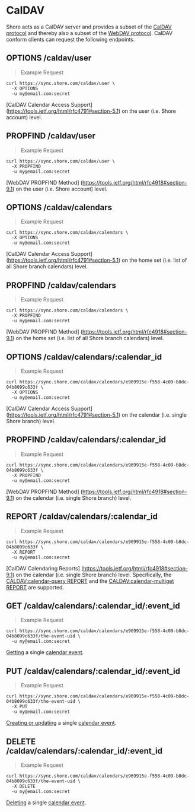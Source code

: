 # CalDAV

Shore acts as a CalDAV server and provides a subset of the [CalDAV protocol](
https://tools.ietf.org/html/rfc4791) and thereby also a subset of the
[WebDAV protocol](https://tools.ietf.org/html/rfc4918#section-9.1).
CalDAV conform clients can request the following endpoints.

## OPTIONS /caldav/user

> Example Request

```language-curl
curl https://sync.shore.com/caldav/user \
  -X OPTIONS
  -u my@email.com:secret
```

[CalDAV Calendar Access Support]
(https://tools.ietf.org/html/rfc4791#section-5.1) on the user (i.e.
Shore account) level.

## PROPFIND /caldav/user

> Example Request

```language-curl
curl https://sync.shore.com/caldav/user \
  -X PROPFIND
  -u my@email.com:secret
```

[WebDAV PROPFIND Method]
(https://tools.ietf.org/html/rfc4918#section-9.1) on the user (i.e.
Shore account) level.

## OPTIONS /caldav/calendars

> Example Request

```language-curl
curl https://sync.shore.com/caldav/calendars \
  -X OPTIONS
  -u my@email.com:secret
```

[CalDAV Calendar Access Support]
(https://tools.ietf.org/html/rfc4791#section-5.1) on the home set (i.e.
list of all Shore branch calendars) level.

## PROPFIND /caldav/calendars

> Example Request

```language-curl
curl https://sync.shore.com/caldav/calendars \
  -X PROPFIND
  -u my@email.com:secret
```

[WebDAV PROPFIND Method]
(https://tools.ietf.org/html/rfc4918#section-9.1) on the home set (i.e.
list of all Shore branch calendars) level.

## OPTIONS /caldav/calendars/:calendar_id

> Example Request

```language-curl
curl https://sync.shore.com/caldav/calendars/e969915e-f558-4c09-b8dc-04b8099c633f \
  -X OPTIONS
  -u my@email.com:secret
```

[CalDAV Calendar Access Support]
(https://tools.ietf.org/html/rfc4791#section-5.1) on the calendar (i.e.
single Shore branch) level.

## PROPFIND /caldav/calendars/:calendar_id

> Example Request

```language-curl
curl https://sync.shore.com/caldav/calendars/e969915e-f558-4c09-b8dc-04b8099c633f \
  -X PROPFIND
  -u my@email.com:secret
```

[WebDAV PROPFIND Method]
(https://tools.ietf.org/html/rfc4918#section-9.1) on the calendar (i.e.
single Shore branch) level.

## REPORT /caldav/calendars/:calendar_id

> Example Request

```language-curl
curl https://sync.shore.com/caldav/calendars/e969915e-f558-4c09-b8dc-04b8099c633f \
  -X REPORT
  -u my@email.com:secret
```

[CalDAV Calendaring Reports]
(https://tools.ietf.org/html/rfc4918#section-9.1) on the calendar (i.e.
single Shore branch) level. Specifically, the [CALDAV:calendar-query REPORT](
https://tools.ietf.org/html/rfc4791#section-7.8) and the
[CALDAV:calendar-multiget REPORT](
https://tools.ietf.org/html/rfc4791#section-7.9) are supported.

## GET /caldav/calendars/:calendar_id/:event_id

> Example Request

```language-curl
curl https://sync.shore.com/caldav/calendars/e969915e-f558-4c09-b8dc-04b8099c633f/the-event-uid \
  -u my@email.com:secret
```

[Getting](https://tools.ietf.org/html/rfc2616#section-9.3) a single
[calendar event](https://tools.ietf.org/html/rfc5545#section-3.4).

## PUT /caldav/calendars/:calendar_id/:event_id

> Example Request

```language-curl
curl https://sync.shore.com/caldav/calendars/e969915e-f558-4c09-b8dc-04b8099c633f/the-event-uid \
  -X PUT
  -u my@email.com:secret
```

[Creating or updating](https://tools.ietf.org/html/rfc4918#section-9.7.1)
a single [calendar event](https://tools.ietf.org/html/rfc5545#section-3.4).

## DELETE /caldav/calendars/:calendar_id/:event_id

> Example Request

```language-curl
curl https://sync.shore.com/caldav/calendars/e969915e-f558-4c09-b8dc-04b8099c633f/the-event-uid \
  -X DELETE
  -u my@email.com:secret
```

[Deleting](https://tools.ietf.org/html/rfc4918#section-9.6)
a single [calendar event](https://tools.ietf.org/html/rfc5545#section-3.4).
